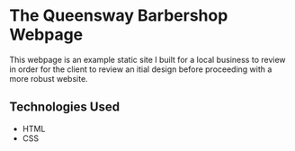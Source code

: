 # The Queensway Barbershop Webpage

This webpage is an example static site I built for a local business to review in order for the client to review an itial design before proceeding with a more robust website. 

## Technologies Used

* HTML
* CSS

